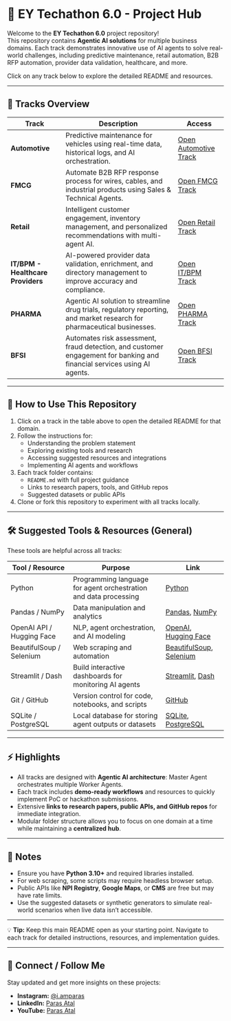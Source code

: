 # 🚀 EY Techathon 6.0 - Project Hub

Welcome to the **EY Techathon 6.0** project repository!  
This repository contains **Agentic AI solutions** for multiple business domains. Each track demonstrates innovative use of AI agents to solve real-world challenges, including predictive maintenance, retail automation, B2B RFP automation, provider data validation, healthcare, and more.

Click on any track below to explore the detailed README and resources.

---

## 📂 Tracks Overview

| Track | Description | Access |
|-------|-------------|--------|
| **Automotive** | Predictive maintenance for vehicles using real-time data, historical logs, and AI orchestration. | [Open Automotive Track](./AUTOMOTIVE/README.md) |
| **FMCG** | Automate B2B RFP response process for wires, cables, and industrial products using Sales & Technical Agents. | [Open FMCG Track](./FMCG/README.md) |
| **Retail** | Intelligent customer engagement, inventory management, and personalized recommendations with multi-agent AI. | [Open Retail Track](./RETAIL/README.md) |
| **IT/BPM - Healthcare Providers** | AI-powered provider data validation, enrichment, and directory management to improve accuracy and compliance. | [Open IT/BPM Track](./IT_BPM/README.md) |
| **PHARMA** | Agentic AI solution to streamline drug trials, regulatory reporting, and market research for pharmaceutical businesses. | [Open PHARMA Track](./PHARMA/README.md) |
| **BFSI** | Automates risk assessment, fraud detection, and customer engagement for banking and financial services using AI agents. | [Open BFSI Track](./BFSI/README.md) |

---

## 📌 How to Use This Repository

1. Click on a track in the table above to open the detailed README for that domain.
2. Follow the instructions for:
   - Understanding the problem statement
   - Exploring existing tools and research
   - Accessing suggested resources and integrations
   - Implementing AI agents and workflows
3. Each track folder contains:
   - `README.md` with full project guidance
   - Links to research papers, tools, and GitHub repos
   - Suggested datasets or public APIs
4. Clone or fork this repository to experiment with all tracks locally.

---

## 🛠 Suggested Tools & Resources (General)

These tools are helpful across all tracks:

| Tool / Resource | Purpose | Link |
|-----------------|---------|------|
| Python | Programming language for agent orchestration and data processing | [Python](https://www.python.org/) |
| Pandas / NumPy | Data manipulation and analytics | [Pandas](https://pandas.pydata.org/), [NumPy](https://numpy.org/) |
| OpenAI API / Hugging Face | NLP, agent orchestration, and AI modeling | [OpenAI](https://platform.openai.com/), [Hugging Face](https://huggingface.co/) |
| BeautifulSoup / Selenium | Web scraping and automation | [BeautifulSoup](https://www.crummy.com/software/BeautifulSoup/bs4/), [Selenium](https://www.selenium.dev/) |
| Streamlit / Dash | Build interactive dashboards for monitoring AI agents | [Streamlit](https://streamlit.io/), [Dash](https://plotly.com/dash/) |
| Git / GitHub | Version control for code, notebooks, and scripts | [GitHub](https://github.com/) |
| SQLite / PostgreSQL | Local database for storing agent outputs or datasets | [SQLite](https://www.sqlite.org/), [PostgreSQL](https://www.postgresql.org/) |

---

## ⚡ Highlights

- All tracks are designed with **Agentic AI architecture**: Master Agent orchestrates multiple Worker Agents.
- Each track includes **demo-ready workflows** and resources to quickly implement PoC or hackathon submissions.
- Extensive **links to research papers, public APIs, and GitHub repos** for immediate integration.
- Modular folder structure allows you to focus on one domain at a time while maintaining a **centralized hub**.

---

## 📌 Notes

- Ensure you have **Python 3.10+** and required libraries installed.
- For web scraping, some scripts may require headless browser setup.
- Public APIs like **NPI Registry**, **Google Maps**, or **CMS** are free but may have rate limits.
- Use the suggested datasets or synthetic generators to simulate real-world scenarios when live data isn’t accessible.

---

💡 **Tip:** Keep this main README open as your starting point. Navigate to each track for detailed instructions, resources, and implementation guides.

---

## 🔗 Connect / Follow Me

Stay updated and get more insights on these projects:

- **Instagram:** [@i.amparas](https://www.instagram.com/i.amparas)
- **LinkedIn:** [Paras Atal](https://www.linkedin.com/in/parasatal)
- **YouTube:** [Paras Atal](https://www.youtube.com/@i.amparas )
